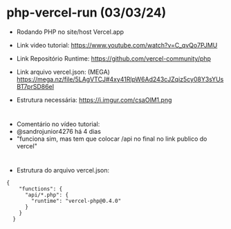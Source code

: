 # php-vercel-run (03/03/24)
- Rodando PHP no site/host Vercel.app

- Link video tutorial: https://www.youtube.com/watch?v=C_qvQo7PJMU
- Link Repositório Runtime: https://github.com/vercel-community/php
- Link arquivo vercel.json: (MEGA) https://mega.nz/file/5LAgVTCJ#4xy41RlpW6Ad243cJZqiz5cy08Y3sYUsBT7prSD86eI
- Estrutura necessária: https://i.imgur.com/csaOlM1.png

# 

- Comentário no vídeo tutorial:
- @sandrojunior4276 há 4 dias
- "funciona sim, mas tem que colocar /api no final no link publico do vercel"

#

- Estrutura do arquivo vercel.json:

```
{
    "functions": {
      "api/*.php": {
        "runtime": "vercel-php@0.4.0"
      }
    }
  }
```

